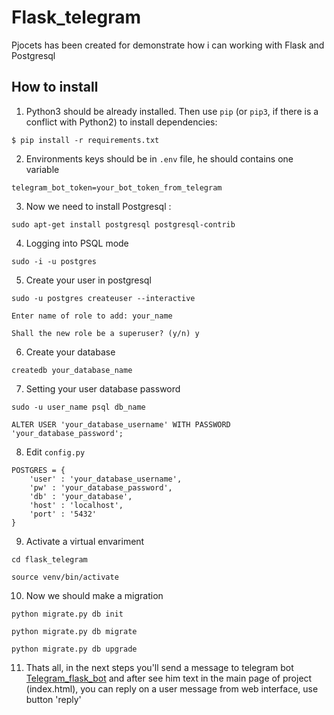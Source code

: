 # Flask_telegram

Pjocets has been created for demonstrate how i can working with Flask and Postgresql

## How to install

1. Python3 should be already installed. Then use ```pip``` (or ```pip3```, if there is a conflict with Python2) to install dependencies:

```$ pip install -r requirements.txt```

2. Environments keys should be in ```.env``` file, he should contains one variable

```telegram_bot_token=your_bot_token_from_telegram```

3. Now we need to install Postgresql :

```sudo apt-get install postgresql postgresql-contrib```

4. Logging into PSQL mode

```sudo -i -u postgres```

5. Create your user in postgresql 

```sudo -u postgres createuser --interactive```

```Enter name of role to add: your_name```

```Shall the new role be a superuser? (y/n) y```

6. Create your database

```createdb your_database_name```

7. Setting your user database password

```sudo -u user_name psql db_name```

```ALTER USER 'your_database_username' WITH PASSWORD 'your_database_password';```


8. Edit ```config.py``` 

```
POSTGRES = {
    'user' : 'your_database_username',
    'pw' : 'your_database_password',
    'db' : 'your_database',
    'host' : 'localhost',
    'port' : '5432'
}
```

9. Activate a virtual envariment

```cd flask_telegram```

```source venv/bin/activate```

10. Now we should make a migration

```python migrate.py db init```

```python migrate.py db migrate```

```python migrate.py db upgrade```

11. Thats all, in the next steps you'll send a message to telegram bot [Telegram_flask_bot](http://t.me/flask_telegram_bot) and after see him text in the main page of project (index.html), you can reply on a user message from web interface, use button 'reply'

